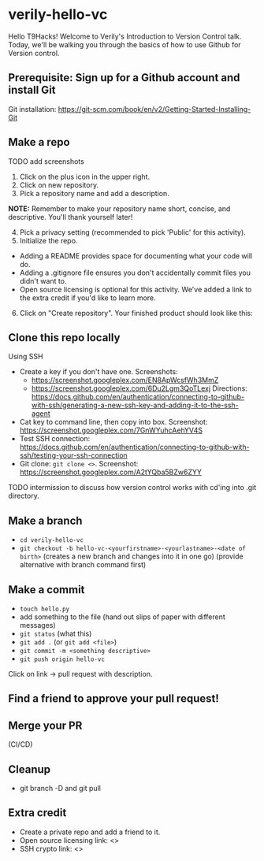 # verily-hello-vc

Hello T9Hacks! Welcome to Verily's Introduction to Version Control talk. Today, we'll be walking you through the basics of how to use Github for Version control.

## Prerequisite: Sign up for a Github account and install Git

Git installation: https://git-scm.com/book/en/v2/Getting-Started-Installing-Git

## Make a repo

TODO add screenshots

1. Click on the plus icon in the upper right.
2. Click on new repository.
3. Pick a repository name and add a description.

**NOTE:** Remember to make your repository name short, concise, and descriptive. You'll thank yourself later!

4. Pick a privacy setting (recommended to pick 'Public' for this activity).
5. Initialize the repo.

  - Adding a README provides space for documenting what your code will do.
  - Adding a .gitignore file ensures you don't accidentally commit files you didn't want to.
  - Open source licensing is optional for this activity. We've added a link to the extra credit if you'd like to learn more.

6. Click on "Create repository". Your finished product should look like this:

## Clone this repo locally

Using SSH
- Create a key if you don't have one. Screenshots:
  - https://screenshot.googleplex.com/EN8ApWcsfWh3MmZ
  - https://screenshot.googleplex.com/6Du2Lgm3QoTLexj
Directions: https://docs.github.com/en/authentication/connecting-to-github-with-ssh/generating-a-new-ssh-key-and-adding-it-to-the-ssh-agent
- Cat key to command line, then copy into box. Screenshot: https://screenshot.googleplex.com/7GnWYuhcAehYV4S
- Test SSH connection: https://docs.github.com/en/authentication/connecting-to-github-with-ssh/testing-your-ssh-connection
- Git clone: `git clone <>`. Screenshot: https://screenshot.googleplex.com/A2tYQba5BZw6ZYY

TODO intermission to discuss how version control works with cd'ing into .git directory.

## Make a branch
- `cd verily-hello-vc`
- `git checkout -b hello-vc-<yourfirstname>-<yourlastname>-<date of birth>` (creates a new branch and changes into it in one go) (provide alternative with branch command first)

## Make a commit
- `touch hello.py`
- add something to the file (hand out slips of paper with different messages)
- `git status` (what this)
- `git add .` (or `git add <file>`)
- `git commit -m <something descriptive>`
- `git push origin hello-vc`

Click on link -> pull request with description.

## Find a friend to approve your pull request!

## Merge your PR

(CI/CD)

## Cleanup
- git branch -D and git pull

## Extra credit
- Create a private repo and add a friend to it.
- Open source licensing link: <>
- SSH crypto link: <>
